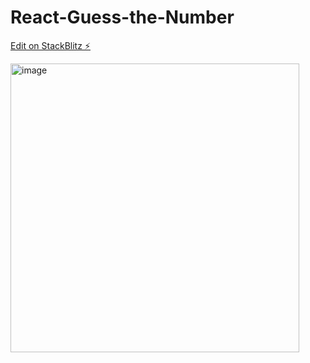 # React-Guess-the-Number

[Edit on StackBlitz ⚡️](https://stackblitz.com/edit/react-pgfjuu)

<img width="462" alt="image" src="https://user-images.githubusercontent.com/51110665/204244881-afb17e25-bd03-47cc-a180-b0f9d7b4b307.png">
